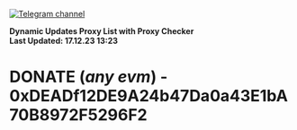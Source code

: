[![Telegram channel](https://img.shields.io/endpoint?url=https://runkit.io/damiankrawczyk/telegram-badge/branches/master?url=https://t.me/n4z4v0d)](https://t.me/n4z4v0d) 

**Dynamic Updates Proxy List with Proxy Checker**  
**Last Updated: 17.12.23 13:23**

# DONATE (_any evm_) - 0xDEADf12DE9A24b47Da0a43E1bA70B8972F5296F2
